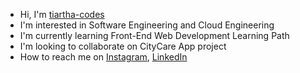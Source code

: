 - Hi, I'm [tiartha-codes](https://github.com/tiartha-codes)
- I'm interested in Software Engineering and Cloud Engineering
- I'm currently learning Front-End Web Development Learning Path
- I'm looking to collaborate on CityCare App project
- How to reach me on
<a href="https://www.instagram.com/tiartha.systems/" target="_blank">Instagram</a>,
<a href="https://www.linkedin.com/in/igusti-agung-sugihartha/" target="_blank">LinkedIn</a>
 
<!---
tiartha-codes is a ✨ special ✨ repository because its README.md (this file) appears on your GitHub profile.
You can click the Preview link to take a look at your changes.
--->
